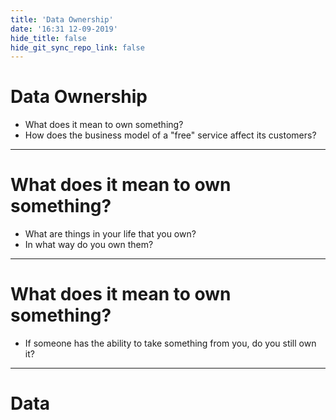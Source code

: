 ```yaml
---
title: 'Data Ownership'
date: '16:31 12-09-2019'
hide_title: false
hide_git_sync_repo_link: false
---
```


# Data Ownership

* What does it mean to own something?
* How does the business model of a "free" service affect its customers?

---
# What does it mean to own something?
 * What are things in your life that you own?
 * In what way do you own them?
  
---
# What does it mean to own something?
 * If someone has the ability to take something from you, do you still own it?

---
# Data